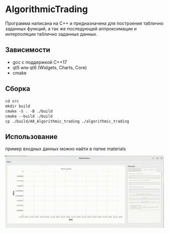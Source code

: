 # AlgorithmicTrading

Программа написана на C++ и предназначена для построения таблично заданных
функций, а так же последующей аппроксимации и интерполяции таблично заданных
данных.

##  Зависимости
* gcc с поддержкой C++17
* qt5 или qt6 (Widgets, Charts, Core)
* cmake

## Сборка
```
cd src
mkdir build
cmake -S . -B ./build
cmake --build ./build
cp ./build/A8_Algorithmic_trading ./algorithmic_trading
```

## Использование
пример входных данных можно найти в папке materials

![demonstation-gif](misc/demostration.gif)
